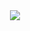 <div align="center">
  <img src="https://github.com/user-attachments/assets/829be51b-0b2e-4ab6-8cd0-8568a04d414c">
</div>
